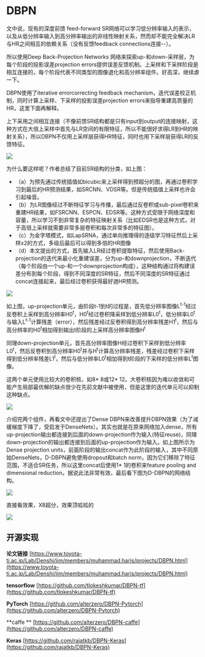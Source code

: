 # DBPN #

文中说，现有的深度前馈 feed-forward SR网络可以学习低分辨率输入的表示，以及从低分辨率输入到高分辨率输出的非线性映射关系，然而却不能完全解决LR与HR之间相互的依赖关系（没有反馈feedback connections连接--）。

所以使用Deep Back-Projection Networks 网络来探索up-和down-采样层，为每个阶段的投影误差projection errors提供误差反馈机制。上采样和下采样阶段是相互连接的，每个阶段代表不同类型的图像退化和高分辨率组件。好高深，继续虐一下。

DBPN使用了iterative errorcorrecting feedback mechanism，迭代误差校正机制，同时计算上采样、下采样的投影误差projection errors来指导重建高质量的HR，这里下面再解释。

上下采用之间相互连接（不像前馈SR结构都是只有input到output的连接映射，这种方式在大倍上采样中首先与LR空间的有限特征，所以不能很好求得LR到HR的映射关系），所以DBPN不仅用上采样层获得HR特征，同时也用下采样层获得LR的反馈特征。

![](https://github.com/jlygit/AI-video-enhance/blob/master/super%20resolution/image/QQ%E6%88%AA%E5%9B%BE20181221104125.jpg)

为什么要这样呢？作者总结了目前SR结构的分类，如上图：

- （a）为预先通过传统插值如bicubic来上采样得到预超分的图，再通过卷积学习到最后的HR预测结果，如SRCNN、VDSR等。但是传统插值上采样也许会引起噪音。
- （b）为LR图像经过不断特征学习与传播，最后通过反卷积或sub-pixel卷积来重建HR结果，如FSRCNN、ESPCN、EDSR等。这种方式受限于网络深度和容量，所以学习不到非常复杂的特征映射关系（比如EDSR也是这种方式，对于高倍上采样就需要非常多层卷积和每次非常多的特征图）。
- （c）为金字塔模式，如LapSRNA，通过单向推理得的逐级学习特征然后上采样x2的方式，多级后最后可以得到多倍的HR图像
- （d）本文提出的方式，首先输入LR经过卷积提取特征，然后使用Back-projection的迭代来最小化重建误差，分为up-和downprojection，不断迭代（每个阶段由一个up-和一个downprojection构成），这种结构通过将构建误差分布到每个阶段，得到不同深度的SR特征，然后不同深度的SR特征通过concat连接起来，最后经过卷积获得最好逇HR预测。

![](https://github.com/jlygit/AI-video-enhance/blob/master/super%20resolution/image/QQ%E6%88%AA%E5%9B%BE20181221104633.jpg)

如上图，up-projection单元，由阶段t-1到t的过程是，首先低分辨率图像L<sup>t-1</sup>经过反卷积上采样到高分辨率H0<sup>t</sup>，H0<sup>t</sup>经过卷积降采样到低分辨率L0<sup>t</sup>，低分辨率L0<sup>t</sup>与输入L<sup>t-1</sup>计算残差（error），然后残差经过反卷积得到高分辨率残差H1<sup>t</sup>，然后与高分辨率的H0<sup>t</sup>相加得到输出t阶段的上采样高分辨率图像H<sup>t</sup>


同理down-projection单元，首先高分辨率图像H经过卷积下采样到低分辨率L0<sup>t</sup>，然后反卷积到高分辨率H0<sup>t</sup>并与H<sup>t</sup>计算高分辨率残差，残差经过卷积下采样得到低分辨率残差L1<sup>t</sup>，然后与低分辨率L0<sup>t</sup>相加得到t阶段的下采样的低分辨率L<sup>t</sup>图像。

这两个单元使用比较大的卷积核，如8* 8或12* 12。大卷积核因为难以收敛和可能产生局部最优解的缺点很少在先前文献中被使用，但是这里的迭代单元可以抑制这种缺点。


![](https://github.com/jlygit/AI-video-enhance/blob/master/super%20resolution/image/QQ%E6%88%AA%E5%9B%BE20181221111337.jpg)

介绍完两个组件，再看文中还提出了Dense DBPN来改善提升DBPN效果（为了减缓梯度下降了，受启发于DenseNets）。其实也就是在原来网络加入dense，所有up-projection输出都连接到后面的down-projection作为输入(特征reuse)，同理down-projection的输出都连接到后面的up-projection作为输入。如上图所示为Dense projection units，前面阶段的输出concat作为此阶段的输入，其中不同原始DenseNets，D-DBPN避免使用dropout和batch norm，因为它们移除了特征范围，不适合SR任务，所以这里concat后使用1* 1的卷积来feature pooling and dimensional reduction。据说此法非常有效，最后看下图为D-DBPN的网络结构。

![](https://github.com/jlygit/AI-video-enhance/blob/master/super%20resolution/image/QQ%E6%88%AA%E5%9B%BE20181221105931.jpg)

直接看效果，X8超分，效果顶呱呱的

![](https://github.com/jlygit/AI-video-enhance/blob/master/super%20resolution/image/QQ%E6%88%AA%E5%9B%BE20181221112557.jpg)

## 开源实现 ##

**论文链接** [https://www.toyota-ti.ac.jp/Lab/Denshi/iim/members/muhammad.haris/projects/DBPN.html](https://www.toyota-ti.ac.jp/Lab/Denshi/iim/members/muhammad.haris/projects/DBPN.html)

**tensorflow** [https://github.com/tlokeshkumar/DBPN-tf](https://github.com/tlokeshkumar/DBPN-tf)


**PyTorch** [https://github.com/alterzero/DBPN-Pytorch](https://github.com/alterzero/DBPN-Pytorch)

**caffe ** [https://github.com/alterzero/DBPN-caffe](https://github.com/alterzero/DBPN-caffe)

**Keras** [https://github.com/rajatkb/DBPN-Keras](https://github.com/rajatkb/DBPN-Keras)
